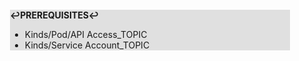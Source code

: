 <div style="margin:2em; background-color: #e0e0e0;">

<strong>↩PREREQUISITES↩</strong>

 * Kinds/Pod/API Access_TOPIC
 * Kinds/Service Account_TOPIC

</div>


